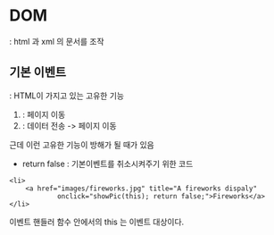 # DOM
: html 과 xml 의 문서를 조작

## 기본 이벤트
: HTML이 가지고 있는 고유한 기능 
1. <a> : 페이지 이동 <br/>
2. <submit> : 데이터 전송 -> 페이지 이동 <br/>

근데 이런 고유한 기능이 방해가 될 때가 있음 <br/>
* return false : 기본이벤트를 취소시켜주기 위한 코드 

```
<li>
	<a href="images/fireworks.jpg" title="A fireworks dispaly" 
			onclick="showPic(this); return false;">Fireworks</a>
</li>
```


이벤트 핸들러 함수 안에서의 this 는 이벤트 대상이다.
